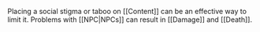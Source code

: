 Placing a social stigma or taboo on [[Content]] can be an effective way to limit it. Problems with [[NPC|NPCs]] can result in [[Damage]] and [[Death]].